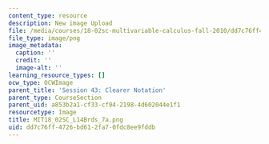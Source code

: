 ```yaml
---
content_type: resource
description: New image Upload
file: /media/courses/18-02sc-multivariable-calculus-fall-2010/dd7c76ff4726bd612fa70fdc8ee9fddb_MIT18_02SC_L14Brds_7a.png
file_type: image/png
image_metadata:
  caption: ''
  credit: ''
  image-alt: ''
learning_resource_types: []
ocw_type: OCWImage
parent_title: 'Session 43: Clearer Notation'
parent_type: CourseSection
parent_uid: a853b2a1-cf33-cf94-2198-4d602044e1f1
resourcetype: Image
title: MIT18_02SC_L14Brds_7a.png
uid: dd7c76ff-4726-bd61-2fa7-0fdc8ee9fddb
---
```

